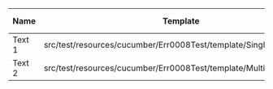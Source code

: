 |  Name  |                              Template                              | Single/Multi | Output Path |          File Pattern          |
|--------|--------------------------------------------------------------------|--------------|-------------|--------------------------------|
| Text 1 | src/test/resources/cucumber/Err0008Test/template/SingleTemplate.vm | Single       | single      | Destination.xml                |
| Text 2 | src/test/resources/cucumber/Err0008Test/template/MultiTemplate.vm  | Multi        | multi       | Destination\_${CLASS_NAME}.xml |

